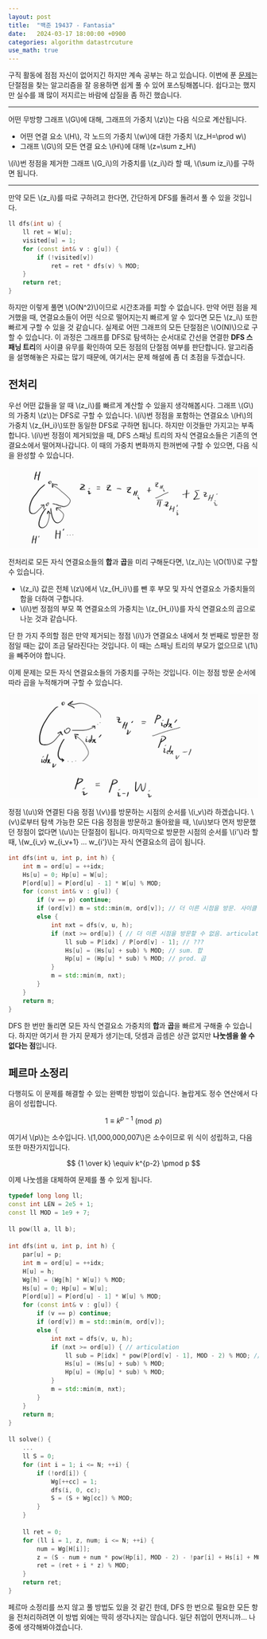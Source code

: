 ```yaml
---
layout: post
title:  "백준 19437 - Fantasia"
date:   2024-03-17 18:00:00 +0900
categories: algorithm datastrcuture
use_math: true
---
```


구직 활동에 점점 자신이 없어지긴 하지만 계속 공부는 하고 있습니다. 이번에 푼 [문제][q]는 단절점을 찾는 알고리즘을 잘 응용하면 쉽게 풀 수 있어 포스팅해봅니다. 쉽다고는 했지만 실수를 꽤 많이 저지르는 바람에 삽질을 좀 하긴 했습니다.

- - -

어떤 무방향 그래프 \\(G\\)에 대해, 그래프의 가중치 \\(z\\)는 다음 식으로 계산됩니다.

- 어떤 연결 요소 \\(H\\), 각 노드의 가중치 \\(w\\)에 대한 가중치 \\(z_H=\prod w\\)
- 그래프 \\(G\\)의 모든 연결 요소 \\(H\\)에 대해 \\(z=\sum z_H\\)

\\(i\\)번 정점을 제거한 그래프 \\(G_i\\)의 가중치를 \\(z_i\\)라 할 때, \\(\sum iz_i\\)를 구하면 됩니다.

- - -

만약 모든 \\(z_i\\)를 따로 구하려고 한다면, 간단하게 DFS를 돌려서 풀 수 있을 것입니다.

```cpp
ll dfs(int u) {
	ll ret = W[u];
	visited[u] = 1;
	for (const int& v : g[u]) {
		if (!visited[v])
			ret = ret * dfs(v) % MOD;
	}
	return ret;
}
```

하지만 이렇게 풀면 \\(O(N^2)\\)이므로 시간초과를 피할 수 없습니다. 만약 어떤 점을 제거했을 때, 연결요소들이 어떤 식으로 떨어지는지 빠르게 알 수 있다면 모든 \\(z_i\\) 또한 빠르게 구할 수 있을 것 같습니다. 실제로 어떤 그래프의 모든 단절점은 \\(O(N)\\)으로 구할 수 있습니다. 이 과정은 그래프를 DFS로 탐색하는 순서대로 간선을 연결한 **DFS 스패닝 트리**의 사이클 유무를 확인하여 모든 정점의 단절점 여부를 판단합니다. 알고리즘을 설명해놓은 자료는 많기 때문에, 여기서는 문제 해설에 좀 더 초점을 두겠습니다.

## 전처리

우선 어떤 값들을 알 때 \\(z_i\\)를 빠르게 계산할 수 있을지 생각해봅시다. 그래프 \\(G\\)의 가중치 \\(z\\)는 DFS로 구할 수 있습니다. \\(i\\)번 정점을 포함하는 연결요소 \\(H\\)의 가중치 \\(z_{H_i}\\)또한 동일한 DFS로 구하면 됩니다. 하지만 이것들만 가지고는 부족합니다. \\(i\\)번 정점이 제거되었을 때, DFS 스패닝 트리의 자식 연결요소들은 기존의 연결요소에서 떨어져나갑니다. 이 때의 가중치 변화까지 한꺼번에 구할 수 있으면, 다음 식을 완성할 수 있습니다.

![equation](/assets/images/2024-03-17-q19437/equation.jpg)

전처리로 모든 자식 연결요소들의 **합**과 **곱**을 미리 구해둔다면, \\(z_i\\)는 \\(O(1)\\)로 구할 수 있습니다.

- \\(z_i\\) 값은 전체 \\(z\\)에서 \\(z_{H_i}\\)를 뺀 후 부모 및 자식 연결요소 가중치들의 합을 더하여 구합니다.
- \\(i\\)번 정점의 부모 쪽 연결요소의 가중치는 \\(z_{H_i}\\)를 자식 연결요소의 곱으로 나눈 것과 같습니다.

단 한 가지 주의할 점은 만약 제거되는 정점 \\(i\\)가 연결요소 내에서 첫 번째로 방문한 정점일 때는 값이 조금 달라진다는 것입니다. 이 때는 스패닝 트리의 부모가 없으므로 \\(1\\)을 빼주어야 합니다.

이제 문제는 모든 자식 연결요소들의 가중치를 구하는 것입니다. 이는 정점 방문 순서에 따라 곱을 누적해가며 구할 수 있습니다.

![production](/assets/images/2024-03-17-q19437/production.jpg)

정점 \\(u\\)와 연결된 다음 정점 \\(v\\)를 방문하는 시점의 순서를 \\(i_v\\)라 하겠습니다. \\(v\\)로부터 탐색 가능한 모든 다음 정점을 방문하고 돌아왔을 때, \\(u\\)보다 먼저 방문했던 정점이 없다면 \\(u\\)는 단절점이 됩니다. 마지막으로 방문한 시점의 순서를 \\(i'\\)라 할 때, \\(w_{i_v} w_{i_v+1} ... w_{i'}\\)는 자식 연결요소의 곱이 됩니다. 

```cpp
int dfs(int u, int p, int h) {
	int m = ord[u] = ++idx;
	Hs[u] = 0; Hp[u] = W[u];
	P[ord[u]] = P[ord[u] - 1] * W[u] % MOD;
	for (const int& v : g[u]) {
		if (v == p) continue;
		if (ord[v]) m = std::min(m, ord[v]); // 더 이른 시점을 방문. 사이클 존재
		else {
			int nxt = dfs(v, u, h);
			if (nxt >= ord[u]) { // 더 이른 시점을 방문할 수 없음. articulation
				ll sub = P[idx] / P[ord[v] - 1]; // ???
				Hs[u] = (Hs[u] + sub) % MOD; // sum. 합
				Hp[u] = (Hp[u] * sub) % MOD; // prod. 곱
			}
			m = std::min(m, nxt);
		}
	}
	return m;
}
```

DFS 한 번만 돌리면 모든 자식 연결요소 가중치의 **합**과 **곱**을 빠르게 구해줄 수 있습니다. 하지만 여기서 한 가지 문제가 생기는데, 덧셈과 곱셈은 상관 없지만 **나눗셈을 쓸 수 없다는 점**입니다.

## 페르마 소정리

다행히도 이 문제를 해결할 수 있는 완벽한 방법이 있습니다. 놀랍게도 정수 연산에서 다음이 성립합니다.

$$ 1 \equiv k^{p-1} \pmod p $$

여기서 \\(p\\)는 소수입니다. \\(1,000,000,007\\)은 소수이므로 위 식이 성립하고, 다음 또한 마찬가지입니다.

$$ {1 \over k} \equiv k^{p-2} \pmod p $$

이제 나눗셈을 대체하여 문제를 풀 수 있게 됩니다.

```cpp
typedef long long ll;
const int LEN = 2e5 + 1;
const ll MOD = 1e9 + 7;

ll pow(ll a, ll b);

int dfs(int u, int p, int h) {
	par[u] = p;
	int m = ord[u] = ++idx;
	H[u] = h;
	Wg[h] = (Wg[h] * W[u]) % MOD;
	Hs[u] = 0; Hp[u] = W[u];
	P[ord[u]] = P[ord[u] - 1] * W[u] % MOD;
	for (const int& v : g[u]) {
		if (v == p) continue;
		if (ord[v]) m = std::min(m, ord[v]);
		else {
			int nxt = dfs(v, u, h);
			if (nxt >= ord[u]) { // articulation
				ll sub = P[idx] * pow(P[ord[v] - 1], MOD - 2) % MOD; // P[idx] / P[ord[v] - 1]
				Hs[u] = (Hs[u] + sub) % MOD;
				Hp[u] = (Hp[u] * sub) % MOD;
			}
			m = std::min(m, nxt);
		}
	}
	return m;
}

ll solve() {
	...
	ll S = 0;
	for (int i = 1; i <= N; ++i) {
		if (!ord[i]) {
			Wg[++cc] = 1;
			dfs(i, 0, cc);
			S = (S + Wg[cc]) % MOD;
		}
	}

	ll ret = 0;
	for (ll i = 1, z, num; i <= N; ++i) {
		num = Wg[H[i]];
		z = (S - num + num * pow(Hp[i], MOD - 2) - !par[i] + Hs[i] + MOD) % MOD;
		ret = (ret + i * z) % MOD;
	}
	return ret;
}
```

페르마 소정리를 쓰지 않고 풀 방법도 있을 것 같긴 한데, DFS 한 번으로 필요한 모든 항을 전처리하려면 이 방법 외에는 딱히 생각나지는 않습니다. 일단 취업이 먼저니까... 나중에 생각해봐야겠습니다.

[q]:https://www.acmicpc.net/problem/19437